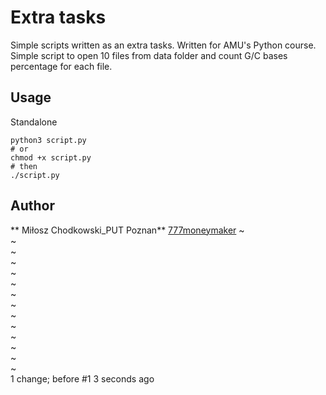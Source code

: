 # Extra tasks
Simple scripts written as an extra tasks.
Written for AMU's Python course.
Simple script to open 10 files from data folder and count G/C bases percentage for each file.

Usage
-----
Standalone
```
python3 script.py
# or
chmod +x script.py
# then
./script.py
```

Author
-----
** Miłosz Chodkowski_PUT Poznan** [777moneymaker](https://github.com/777moneymaker)
~                                                                                                                                      
~                                                                                                                                      
~                                                                                                                                      
~                                                                                                                                      
~                                                                                                                                      
~                                                                                                                                      
~                                                                                                                                      
~                                                                                                                                      
~                                                                                                                                      
~                                                                                                                                      
~                                                                                                                                      
~                                                                                                                                      
~                                                                                                                                      
~                                                                                                                                      
1 change; before #1  3 seconds ago

